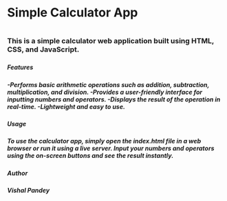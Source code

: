 <h1>Simple Calculator App<h1>

<h3>This is a simple calculator web application built using HTML, CSS, and JavaScript.<h3>

<h5>Features<h5>
    -Performs basic arithmetic operations such as addition, subtraction, multiplication, and division.
    -Provides a user-friendly interface for inputting numbers and operators.
    -Displays the result of the operation in real-time.
    -Lightweight and easy to use.

<h5>Usage<h5>
To use the calculator app, simply open the index.html file in a web browser or run it using a live server. Input your numbers and operators using the on-screen buttons and see the result instantly.

<h5>Author<h5>
Vishal Pandey